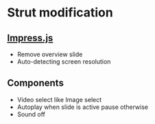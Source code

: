 Strut modification
==================

## [Impress.js](https://github.com/impress/impress.js)
+ Remove overview slide
+ Auto-detecting screen resolution

## Components
+ Video select like Image select
+ Autoplay when slide is active pause otherwise
+ Sound off
